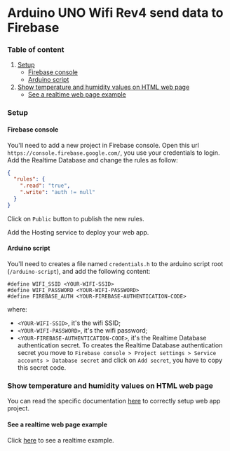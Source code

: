 # Arduino UNO Wifi Rev4 send data to Firebase

### Table of content
1. [Setup](#setup)
    * [Firebase console](#firebase-console)
    * [Arduino script](#arduino-script)
2. [Show temperature and humidity values on HTML web page](#web-app-project)
    * [See a realtime web page example](#see-web-page)

### Setup
#### Firebase console
You'll need to add a new project in Firebase console.
Open this url `https://console.firebase.google.com/`, you use your credentials to login.
Add the Realtime Database and change the rules as follow:
```json
{
  "rules": {
    ".read": "true",
    ".write": "auth != null"
  }
}
```
Click on `Public` button to publish the new rules.

Add the Hosting service to deploy your web app.

#### Arduino script
You'll need to creates a file named `credentials.h` to the arduino script root (`/arduino-script`), and add the following content:
```
#define WIFI_SSID <YOUR-WIFI-SSID>
#define WIFI_PASSWORD <YOUR-WIFI-PASSWORD>
#define FIREBASE_AUTH <YOUR-FIREBASE-AUTHENTICATION-CODE>
```
where:
* `<YOUR-WIFI-SSID>`, it's the wifi SSID;
* `<YOUR-WIFI-PASSWORD>`, it's the wifi password;
* `<YOUR-FIREBASE-AUTHENTICATION-CODE>`, it's the Realtime Database authentication secret.
To creates the Realtime Database authentication secret you move to `Firebase console > Project settings > Service accounts > Database secret` and click on `Add secret`, you have to copy this secret code.

### <a id="web-app-project"></a>Show temperature and humidity values on HTML web page
You can read the specific documentation [here](/web/README.md) to correctly setup web app project.

#### See a realtime web page example
Click [here](https://arduino-wifi-r4-react-sensors.web.app/) to see a realtime example.
